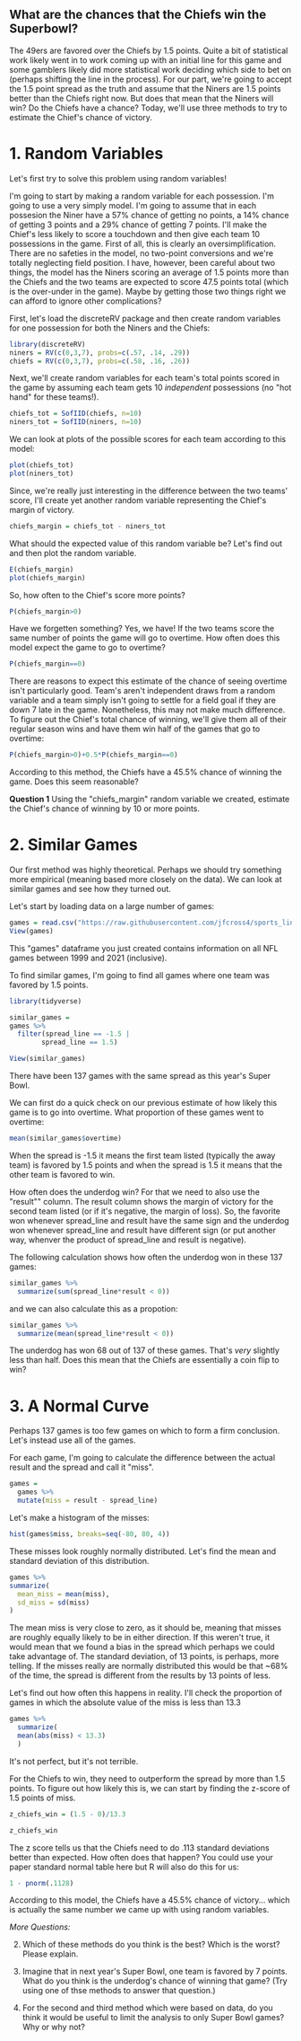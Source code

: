 What are the chances that the Chiefs win the Superbowl?
----------------------------

The 49ers are favored over the Chiefs by 1.5 points.  Quite a bit of statistical work likely went in to work coming up with an initial line for this game and some gamblers likely did more statistical work deciding which side to bet on (perhaps shifting the line in the process).  For our part, we're going to accept the 1.5 point spread as the truth and assume that the Niners are 1.5 points better than the Chiefs right now.  But does that mean that the Niners will win?  Do the Chiefs have a chance?  Today, we'll use three methods to try to estimate the Chief's chance of victory.

# 1. Random Variables

Let's first try to solve this problem using random variables!

I'm going to start by making a random variable for each possession.  I'm going to use a very simply model.  I'm going to assume that in each possesion the Niner have a 57% chance of getting no points, a 14% chance of getting 3 points and a 29% chance of getting 7 points.  I'll make the Chief's less likely to score a touchdown and then give each team 10 possessions in the game.  First of all, this is clearly an oversimplification.  There are no safeties in the model, no two-point conversions and we're totally neglecting field position.  I have, however, been careful about two things, the model has the Niners scoring an average of 1.5 points more than the Chiefs and the two teams are expected to score 47.5 points total (which is the over-under in the game).  Maybe by getting those two things right we can afford to ignore other complications?  

First, let's load the discreteRV package and then create random variables for one possession for both the Niners and the Chiefs:

```r
library(discreteRV)
niners = RV(c(0,3,7), probs=c(.57, .14, .29))
chiefs = RV(c(0,3,7), probs=c(.58, .16, .26))
```

Next, we'll create random variables for each team's total points scored in the game by assuming each team gets 10 *independent* possessions (no "hot hand" for these teams!).

```r
chiefs_tot = SofIID(chiefs, n=10)
niners_tot = SofIID(niners, n=10)
````
We can look at plots of the possible scores for each team according to this model:

```r
plot(chiefs_tot)
plot(niners_tot)
```
Since, we're really just interesting in the difference between the two teams' score, I'll create yet another random variable representing the Chief's margin of victory.

```r
chiefs_margin = chiefs_tot - niners_tot
```
What should the expected value of this random variable be?  Let's find out and then plot the random variable.

```r
E(chiefs_margin)
plot(chiefs_margin)
```

So, how often to the Chief's score more points?

```r
P(chiefs_margin>0)
```
Have we forgetten something?  Yes, we have!  If the two teams score the same number of points the game will go to overtime.  How often does this model expect the game to go to overtime?

```r
P(chiefs_margin==0)
```

There are reasons to expect this estimate of the chance of seeing overtime isn't particularly good.  Team's aren't independent draws from a random variable and a team simply isn't going to settle for a field goal if they are down 7 late in the game.  Nonetheless, this may not make much difference.  To figure out the Chief's total chance of winning, we'll give them all of their regular season wins and have them win half of the games that go to overtime:

```r
P(chiefs_margin>0)+0.5*P(chiefs_margin==0)
```
According to this method, the Chiefs have a 45.5% chance of winning the game.  Does this seem reasonable?

**Question 1**
Using the "chiefs_margin" random variable we created, estimate the Chief's chance of winning by 10 or more points.


# 2. Similar Games

Our first method was highly theoretical.   Perhaps we should try something more empirical (meaning based more closely on the data).  We can look at similar games and see how they turned out.

Let's start by loading data on a large number of games:

```r
games = read.csv("https://raw.githubusercontent.com/jfcross4/sports_lines/main/games.csv")
View(games)
```

This "games" dataframe you just created contains information on all NFL games between 1999 and 2021 (inclusive).  

To find similar games, I'm going to find all games where one team was favored by 1.5 points.

```r
library(tidyverse)

similar_games = 
games %>% 
  filter(spread_line == -1.5 | 
        spread_line == 1.5)

View(similar_games)
```
There have been 137 games with the same spread as this year's Super Bowl.

We can first do a quick check on our previous estimate of how likely this game is to go into overtime.  What proportion of these games went to overtime:

```r
mean(similar_games$overtime)
```

When the spread is -1.5 it means the first team listed (typically the away team) is favored by 1.5 points and when the spread is 1.5 it means that the other team is favored to win.

How often does the underdog win?  For that we need to also use the "result"" column.  The result column shows the margin of victory for the second team listed (or if it's negative, the margin of loss).  So, the favorite won whenever spread_line and result have the same sign and the underdog won whenever spread_line and result have different sign (or put another way, whenver the product of spread_line and result is negative).

The following calculation shows how often the underdog won in these 137 games:

```r
similar_games %>% 
  summarize(sum(spread_line*result < 0))
```
and we can also calculate this as a propotion:

```r
similar_games %>% 
  summarize(mean(spread_line*result < 0))
```

The underdog has won 68 out of 137 of these games.  That's *very* slightly less than half.  Does this mean that the Chiefs are essentially a coin flip to win?

# 3. A Normal Curve

Perhaps 137 games is too few games on which to form a firm conclusion.  Let's instead use all of the games.

For each game, I'm going to calculate the difference between the actual result and the spread and call it "miss".

```r
games = 
  games %>% 
  mutate(miss = result - spread_line)
```

Let's make a histogram of the misses:

```r
hist(games$miss, breaks=seq(-80, 80, 4))
```

These misses look roughly normally distributed.  Let's find the mean and standard deviation of this distribution.

```r
games %>%
summarize(
  mean_miss = mean(miss),
  sd_miss = sd(miss)
)
```

The mean miss is very close to zero, as it should be, meaning that misses are roughly equally likely to be in either direction.  If this weren't true, it would mean that we found a bias in the spread which perhaps we could take advantage of. The standard deviation, of 13 points, is perhaps, more telling.  If the misses really are normally distributed this would be that ~68% of the time, the spread is different from the results by 13 points of less.

Let's find out how often this happens in reality.  I'll check the proportion of games in which the absolute value of the miss is less than 13.3

```r
games %>%
  summarize(
  mean(abs(miss) < 13.3) 
  )
```

It's not perfect, but it's not terrible.

For the Chiefs to win, they need to outperform the spread by more than 1.5 points.  To figure out how likely this is, we can start by finding the z-score of 1.5 points of miss.

```r
z_chiefs_win = (1.5 - 0)/13.3

z_chiefs_win
```

The z score tells us that the Chiefs need to do .113 standard deviations better than expected.  How often does that happen?  You could use your paper standard normal table here but R will also do this for us:

```r
1 - pnorm(.1128)
```

According to this model, the Chiefs have a 45.5% chance of victory... which is actually the same number we came up with using random variables.

*More Questions:*

2. Which of these methods do you think is the best?  Which is the worst?  Please explain.

3. Imagine that in next year's Super Bowl, one team is favored by 7 points.  What do you think is the underdog's chance of winning that game?  (Try using one of thse methods to answer that question.)

4. For the second and third method which were based on data, do you think it would be useful to limit the analysis to only Super Bowl games?  Why or why not?
